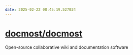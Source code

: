 ```yaml
---
date: 2025-02-22 08:45:19.527034
---
```


# [docmost/docmost](https://github.com/docmost/docmost)

Open-source collaborative wiki and documentation software